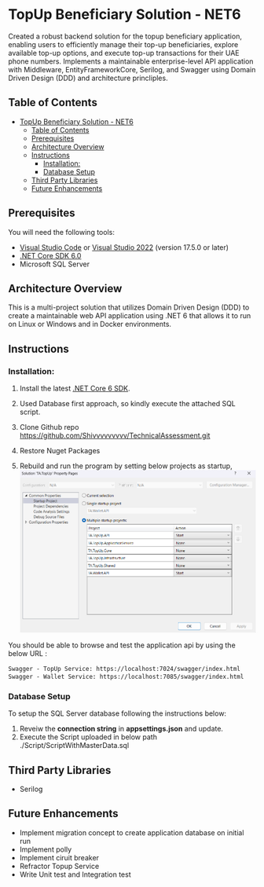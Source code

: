 # TopUp Beneficiary Solution - NET6

Created a robust backend solution for the topup beneficiary application, enabling users to efficiently manage their top-up beneficiaries, explore available top-up options, and execute top-up transactions for their UAE phone numbers. Implements a maintainable enterprise-level API application with Middleware, EntityFrameworkCore, Serilog, and Swagger using Domain Driven Design (DDD) and architecture princliples.


## Table of Contents
- [TopUp Beneficiary Solution - NET6](#topup-beneficiary-solution---net6)
  - [Table of Contents](#table-of-contents)
  - [Prerequisites](#prerequisites)
  - [Architecture Overview](#architecture-overview)
  - [Instructions](#instructions)
    - [Installation:](#installation)
    - [Database Setup](#database-setup)
  - [Third Party Libraries](#third-party-libraries)
  - [Future Enhancements](#future-enhancements)


## Prerequisites
You will need the following tools:
* [Visual Studio Code](https://code.visualstudio.com/download) or [Visual Studio 2022](https://visualstudio.microsoft.com/vs/) (version 17.5.0 or later)
* [.NET Core SDK 6.0](https://dotnet.microsoft.com/download/dotnet/6.0)
* Microsoft SQL Server



## Architecture Overview
This is a multi-project solution that utilizes Domain Driven Design (DDD) to create a maintainable web API application using .NET 6 that allows it to run on Linux or Windows and in Docker environments.

## Instructions
### Installation:
1. Install the latest [.NET Core 6 SDK](https://dotnet.microsoft.com/download). 

2. Used Database first approach, so kindly execute the attached SQL script. 

3. Clone Github repo 
   https://github.com/Shivvvvvvvvv/TechnicalAssessment.git

4. Restore Nuget Packages
5. Rebuild and run the program by setting below projects as startup,
   ![alt text](image.png) 


You should be able to browse and test the application api by using the below URL :

```
Swagger - TopUp Service: https://localhost:7024/swagger/index.html
Swagger - Wallet Service: https://localhost:7085/swagger/index.html

```

### Database Setup
To setup the SQL Server database following the instructions below:
1. Reveiw the **connection string** in **appsettings.json** and update.
2. Execute the Script uploaded in below path
   ./Script/ScriptWithMasterData.sql

## Third Party Libraries
* Serilog

## Future Enhancements
* Implement migration concept to create application database on initial run
* Implement polly 
* Implement ciruit breaker
* Refractor Topup Service
* Write Unit test and Integration test

